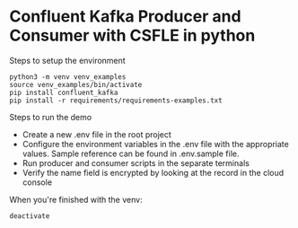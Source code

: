 # Confluent Kafka Producer and Consumer with CSFLE in python

Steps to setup the environment

```
python3 -m venv venv_examples
source venv_examples/bin/activate
pip install confluent_kafka
pip install -r requirements/requirements-examples.txt
```

Steps to run the demo

- Create a new .env file in the root project
- Configure the environment variables in the .env file with the appropriate values. Sample reference can be found in .env.sample file. 
- Run producer and consumer scripts in the separate terminals
- Verify the name field is encrypted by looking at the record in the cloud console

When you're finished with the venv:

```
deactivate
```
